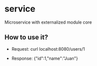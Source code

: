 # service
Microservice with externalized module core

## How to use it?
- Request:
curl localhost:8080/users/1

- Response:
{"id":1,"name":"Juan"}

